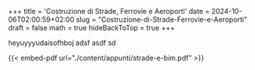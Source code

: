 +++
title = 'Costruzione di Strade, Ferrovie e Aeroporti'
date = 2024-10-06T02:00:59+02:00
slug = "Costruzione-di-Strade-Ferrovie-e-Aeroporti"
draft = false
math = true
hideBackToTop = true
+++

heyuyyyudaisofhboj
adsf
asdf
sd

{{< embed-pdf url="./content/appunti/strade-e-bim.pdf" >}}